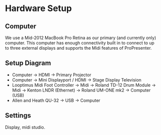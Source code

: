 # Hardware Setup

## Computer

We use a Mid-2012 MacBook Pro Retina as our primary (and currently only) computer. This computer has enough connectivity built in to connect to up to three external displays and supports the Midi features of ProPresenter.

## Setup Diagram

* Computer -> HDMI -> Primary Projector
* Computer -> Mini Displayport / HDMI -> Stage Display Television
* Looptimus Midi Foot Controller -> Midi -> Roland TD-12 Drum Module -> Midi -> Kenton LNDR (Ethernet) -> Roland UM-ONE mk2 -> Computer (USB)
* Allen and Heath QU-32 -> USB -> Computer


## Settings

Display, midi studio.